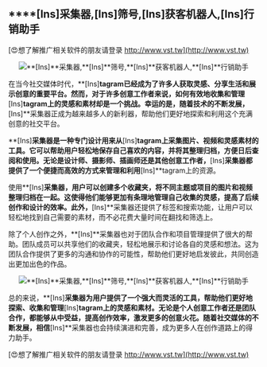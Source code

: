 ## ****[Ins]**采集器,**[Ins]**筛号,**[Ins]**获客机器人,**[Ins]**行销助手**

[😍想了解推广相关软件的朋友请登录 http://www.vst.tw](http://www.vst.tw)

 <center><img src="https://vst.tw/MP4/tuiguang/png/4.png" alt="**[Ins]**采集器,**[Ins]**筛号,**[Ins]**获客机器人,**[Ins]**行销助手"></center>

在当今社交媒体时代，**[Ins]**tagram已经成为了许多人获取灵感、分享生活和展示创意的重要平台。然而，对于许多创意工作者来说，如何有效地收集和管理**[Ins]**tagram上的灵感和素材却是一个挑战。幸运的是，随着技术的不断发展，**[Ins]**采集器正成为越来越多人的新利器，帮助他们更好地探索和利用这个充满创意的社交平台。

**[Ins]**采集器是一种专门设计用来从**[Ins]**tagram上采集图片、视频和灵感素材的工具。它可以帮助用户轻松地保存自己喜欢的内容，并将其整理归档，方便日后查阅和使用。无论是设计师、摄影师、插画师还是其他创意工作者，**[Ins]**采集器都提供了一个便捷而高效的方式来管理和利用**[Ins]**tagram上的资源。

使用**[Ins]**采集器，用户可以创建多个收藏夹，将不同主题或项目的图片和视频整理归档在一起。这使得他们能够更加有条理地管理自己收集的灵感，提高了后续创作和设计的效率。此外，**[Ins]**采集器还提供了标签和搜索功能，让用户可以轻松地找到自己需要的素材，而不必花费大量时间在翻找和筛选上。

除了个人创作之外，**[Ins]**采集器也对于团队合作和项目管理提供了很大的帮助。团队成员可以共享他们的收藏夹，轻松地展示和讨论各自的灵感和想法。这为团队合作提供了更多的沟通和协作的可能性，帮助他们更好地启发彼此，共同创造出更加出色的作品。

 <center><img src="https://vst.tw/MP4/tuiguang/png/7.png" alt="**[Ins]**采集器,**[Ins]**筛号,**[Ins]**获客机器人,**[Ins]**行销助手"></center>

总的来说，**[Ins]**采集器为用户提供了一个强大而灵活的工具，帮助他们更好地探索、收集和管理**[Ins]**tagram上的灵感和素材。无论是个人创意工作者还是团队合作，都能够从中受益，提高创作效率，激发更多的创意火花。随着社交媒体的不断发展，相信**[Ins]**采集器也会持续演进和完善，成为更多人在创作道路上的得力助手。

[😍想了解推广相关软件的朋友请登录 http://www.vst.tw](http://www.vst.tw)




